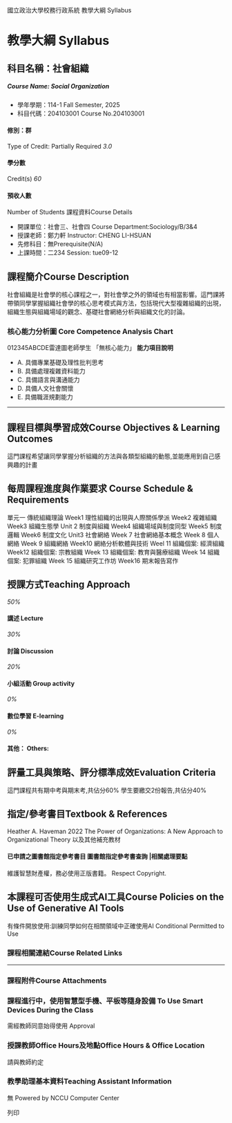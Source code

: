 國立政治大學校務行政系統 教學大綱 Syllabus
# 教學大綱 Syllabus
##  科目名稱：社會組織
#####  Course Name: Social Organization
  * 學年學期：114-1 Fall Semester, 2025 
  * 科目代碼：204103001 Course No.204103001


#### 修別：群
Type of Credit: Partially Required 
_3.0_
#### 學分數
Credit(s)
_60_
#### 預收人數
Number of Students
課程資料Course Details
  * 開課單位：社會三、社會四 Course Department:Sociology/B/3&4 
  * 授課老師：鄭力軒 Instructor: CHENG LI-HSUAN 
  * 先修科目：無Prerequisite(N/A)
  * 上課時間：二234 Session: tue09-12


##  課程簡介Course Description
社會組織是社會學的核心課程之一，對社會學之外的領域也有相當影響。這門課將帶領同學掌握組織社會學的核心思考模式與方法，包括現代大型複雜組織的出現，組織生態與組織場域的觀念、基礎社會網絡分析與組織文化的討論。
###  核心能力分析圖 Core Competence Analysis Chart
012345ABCDE雷達圖老師學生
「無核心能力」 
**能力項目說明**
  * A. 具備專業基礎及理性批判思考
  * B. 具備處理複雜資料能力
  * C. 具備語言與溝通能力
  * D. 具備人文社會關懷
  * E. 具備職涯規劃能力


* * *
##  課程目標與學習成效Course Objectives & Learning Outcomes 
這門課程希望讓同學掌握分析組織的方法與各類型組織的動態,並能應用到自己感興趣的計畫
##  每周課程進度與作業要求 Course Schedule & Requirements
單元一 傳統組織理論
Week1 理性組織的出現與人際關係學派
Week2 複雜組織
Week3 組織生態學
Unit 2 制度與組織
Week4 組織場域與制度同型
Week5 制度邏輯
Week6 制度文化
Unit3 社會網絡
Week 7 社會網絡基本概念
Week 8 個人網絡
Week 9 組織網絡
Week10 網絡分析軟體與技術
Weel 11 組織個案: 經濟組織
Week12 組織個案: 宗教組織
Week 13 組織個案: 教育與醫療組織
Week 14 組織個案: 犯罪組織 
Week 15 組織研究工作坊
Week16 期末報告寫作
##  授課方式Teaching Approach
_50%_
####  講述 Lecture
_30%_
####  討論 Discussion
_20%_
####  小組活動 Group activity
_0%_
####  數位學習 E-learning
_0%_
####  其他： Others:
##  評量工具與策略、評分標準成效Evaluation Criteria
這門課程共有期中考與期末考,共佔分60%
學生要繳交2份報告,共佔分40%
##  指定/參考書目Textbook & References
Heather A. Haveman 2022 The Power of Organizations: A New Approach to Organizational Theory 
以及其他補充教材
####  已申請之圖書館指定參考書目  圖書館指定參考書查詢 |相關處理要點
維護智慧財產權，務必使用正版書籍。 Respect Copyright.
##  本課程可否使用生成式AI工具Course Policies on the Use of Generative AI Tools
有條件開放使用:訓練同學如何在相關領域中正確使用AI Conditional Permitted to Use 
###  課程相關連結Course Related Links
* * *
###  課程附件Course Attachments
###  課程進行中，使用智慧型手機、平板等隨身設備 To Use Smart Devices During the Class
需經教師同意始得使用  Approval
###  授課教師Office Hours及地點Office Hours & Office Location
請與教師約定
###  教學助理基本資料Teaching Assistant Information
無
Powered by NCCU Computer Center
  
列印
